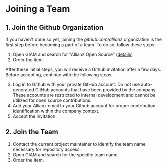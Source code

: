 # Joining a Team 

## 1. Join the Github Organization

If you haven't done so yet, joining the *github.com/allianz* organization is the first step before becoming a part of a team. To do so, follow these steps:

1. Open GIAM and search for "Allianz Open Source" ([details](https://allianzms.sharepoint.com/:u:/r/teams/DE1214-6256295/SitePages/Order-Allianz-Open-Source.aspx?csf=1&web=1&share=Ec2kpyWDp51FqZszJ9kvJH4BgYafc1EnTus8H2_IRdCzMg&e=uSVOfj))
2. Order the item.

After these initial steps, you will receive a Github invitation after a few days. Before accepting, continue with the following steps:

3. Log in to Github with your private GitHub account. Do not use auto-generated GitHub accounts that have been provided by the company. These accounts are restricted to internal development and cannot be utilized for open source contributions.
4. Add your Allianz email to your Github account for proper contribution identification within the company context.
5. Accept the invitation.

## 2. Join the Team

1. Contact the current project maintainer to identify the team name necessary for repository access.
2. Open GIAM and search for the specific team name.
3. Order the item.



